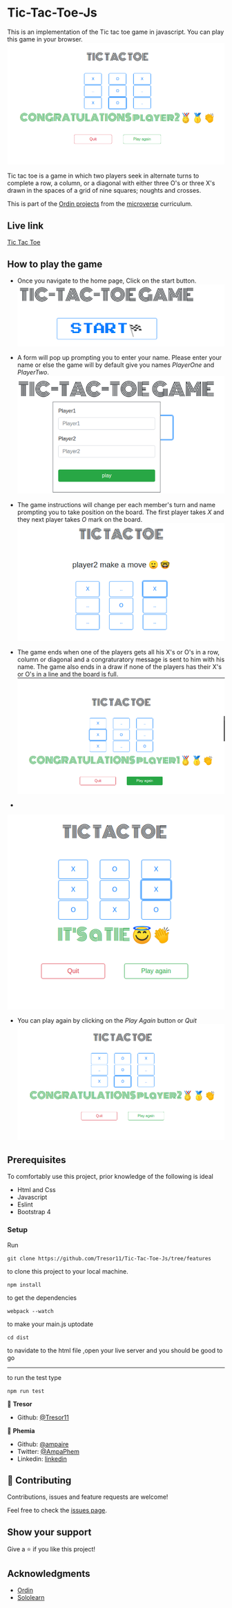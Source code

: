 # Tic-Tac-Toe-Js

This is an implementation of the Tic tac toe game in javascript. You can play this game in your browser.
![screenshot](docs/tictactoe.png)

Tic tac toe is a game in which two players seek in alternate turns to complete a row, a column, or a diagonal with either three O's or three X's drawn in the spaces of a grid of nine squares; noughts and crosses. 

This is part of the [Ordin projects](https://www.theodinproject.com/courses/javascript/lessons/tic-tac-toe-javascript) from the [microverse](https://www.microverse.org/)  curriculum.

## Live link
[Tic Tac Toe](https://rawcdn.githack.com/Tresor11/Tic-Tac-Toe-Js/b4236c96de0714371ea9bd928a37c68aef725702/dist/index.html)


## How to play the game
- Once you navigate to the home page, Click on the start button.
![screenshot](docs/start.png)
- A form will pop up prompting you to enter your name. Please enter your name or else the game will by default give you names _PlayerOne_ and _PlayerTwo_.
![screenshot](docs/start2.png)

- The game instructions will change per each member's turn and name prompting you to take position on the board. The first player takes *X* and they next player takes *O* mark on the board.
![screenshot](docs/start3.png)

- The game ends when one of the players gets all his X's or O's in a row, column or diagonal and a congraturatory message is sent to him with his name. The game also ends in a draw if none of the players
has their X's or O's in a line and the board is full.
![screenshot](docs/start4.png)
- 
![screenshot](docs/draw.png)

- You can play again by clicking on the *Play Again* button or *Quit*
![screenshot](docs/tictactoe.png)


## Prerequisites
To comfortably use this project, prior knowledge of the following is ideal
- Html and Css
- Javascript
- Eslint
- Bootstrap 4

### Setup
Run 
~~~ 
git clone https://github.com/Tresor11/Tic-Tac-Toe-Js/tree/features 
~~~
to clone this project to your local machine.
~~~ 
npm install
~~~
to get the dependencies
~~~ 
webpack --watch
~~~
to make your main.js uptodate
~~~ 
cd dist
~~~
to navidate to the html file ,open your live server and you should be good to go

<hr>

to run the test type
~~~ 
npm run test
~~~

👤 **Tresor**

- Github: [@Tresor11](https://github.com/Tresor11)

👤 **Phemia**

- Github: [@ampaire](https://github.com/ampaire)
- Twitter: [@AmpaPhem](https://twitter.com/AmpaPhem)
- Linkedin: [linkedin](https://linkedin.com/ampaire-phemia)


## 🤝 Contributing

Contributions, issues and feature requests are welcome!

Feel free to check the [issues page](https://github.com/Tresor11/Tic-Tac-Toe-Js/issues).

## Show your support

Give a ⭐️ if you like this project!

## Acknowledgments
- [Ordin](https://www.theodinproject.com/courses/javascript/lessons/tic-tac-toe-javascript)
- [Sololearn](https://www.sololearn.com/Play/JavaScript)
